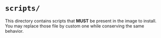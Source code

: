# `scripts/`

This directory contains scripts that **MUST** be present in the image to install.
You may replace those file by custom one while conserving the same behavior. 